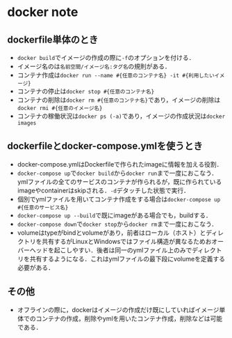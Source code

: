 # docker note
## dockerfile単体のとき
- `docker build`でイメージの作成の際に`-f`のオプションを付ける．
- イメージ名のは`名前空間/イメージ名:タグ名`の規則がある．
- コンテナ作成は`docker run --name #{任意のコンテナ名} -it #{利用したいイメージ}`
- コンテナの停止は`docker stop #{任意のコンテナ名}`
-  コンテナの削除は`docker rm #{任意のコンテナ名}`であり，イメージの削除は`docker rmi #{任意のイメージ名}`
- コンテナの稼働状況は`docker ps (-a)`であり，イメージの作成状況は`docker images`

## dockerfileとdocker-compose.ymlを使うとき
- docker-compose.ymlはDockerfileで作られたimageに情報を加える役割．
- `docker-compose up`で`docker build`から`docker run`まで一度におこなう．ymlファイルの全てのサービスのコンテナが作られるが，既に作られているimageやcontainerはskipされる．`-d`デタッチした状態で実行．
- 個別でymlファイルを用いてコンテナ作成をする場合は`docker-compose up #{任意のサービス名}`
- `docker-compose up --build`で既にimageがある場合でも，buildする．
- `docker-compose down`で`docker stop`から`docker rm`まで一度におこなう．
- volumeはtypeがbindとvolumeがあり，前者はローカル（ホスト）とディレクトリを共有するがLinuxとWindowsではファイル構造が異なるためおオーバーヘッドを起こしやすい．後者は同一のymlファイル上のみでディレクトリを共有するようになる．これはymlファイルの最下段にvolumeを定義する必要がある．

## その他
- オフラインの際に，dockerはイメージの作成だけ既にしていればイメージ単体でのコンテナの作成，削除やymlを用いたコンテナ作成，削除などは可能である．